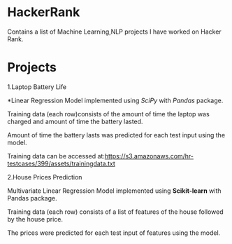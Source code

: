 HackerRank
==========
Contains a list of Machine Learning,NLP projects I have worked on Hacker Rank. 

Projects
=========
1.Laptop Battery Life 

*Linear Regression Model implemented using _SciPy_ with _Pandas_ package.

Training data (each row)consists of the amount of time the laptop was charged and amount of time the battery lasted.

Amount of time the battery lasts was predicted for each test input using the model.

Training data can be accessed at:https://s3.amazonaws.com/hr-testcases/399/assets/trainingdata.txt


2.House Prices Prediction

Multivariate Linear Regression Model implemented using **Scikit-learn** with Pandas package.

Training data (each row) consists of a list of features of the house followed by the house price.

The prices were predicted for each test input of features using the model.
